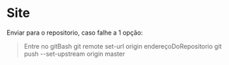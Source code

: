 # Site

Enviar para o repositorio, caso falhe a 1 opção:

 > Entre no gitBash 
 > git remote set-url origin endereçoDoRepositorio
 > git push --set-upstream origin master

